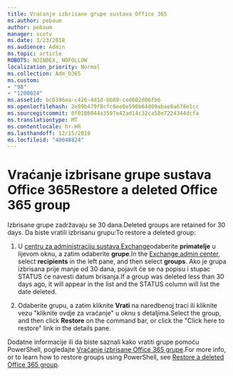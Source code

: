 ```yaml
---
title: Vraćanje izbrisane grupe sustava Office 365
ms.author: pebaum
author: pebaum
manager: scotv
ms.date: 3/23/2018
ms.audience: Admin
ms.topic: article
ROBOTS: NOINDEX, NOFOLLOW
localization_priority: Normal
ms.collection: Adm_O365
ms.custom:
- "98"
- "1200024"
ms.assetid: bc0396ea-c426-4d1d-bb89-ced602d06fb6
ms.openlocfilehash: 2e89b479f8cfc0ee0e590b64d09abae8a678e1cc
ms.sourcegitcommit: 0f0186044a3597e42ad14c32ca58e7224344dcfa
ms.translationtype: MT
ms.contentlocale: hr-HR
ms.lasthandoff: 12/15/2019
ms.locfileid: "40048824"
---
```

# <a name="restore-a-deleted-office-365-group"></a><span data-ttu-id="e490a-102">Vraćanje izbrisane grupe sustava Office 365</span><span class="sxs-lookup"><span data-stu-id="e490a-102">Restore a deleted Office 365 group</span></span>

<span data-ttu-id="e490a-103">Izbrisane grupe zadržavaju se 30 dana.</span><span class="sxs-lookup"><span data-stu-id="e490a-103">Deleted groups are retained for 30 days.</span></span> <span data-ttu-id="e490a-104">Da biste vratili izbrisanu grupu:</span><span class="sxs-lookup"><span data-stu-id="e490a-104">To restore a deleted group:</span></span>
  
1. <span data-ttu-id="e490a-105">U [centru za administraciju sustava Exchange](https://outlook.office365.com/ecp/)odaberite **primatelje** u lijevom oknu, a zatim odaberite **grupe**.</span><span class="sxs-lookup"><span data-stu-id="e490a-105">In the [Exchange admin center](https://outlook.office365.com/ecp/), select **recipients** in the left pane, and then select **groups**.</span></span> <span data-ttu-id="e490a-106">Ako je grupa izbrisana prije manje od 30 dana, pojavit će se na popisu i stupac STATUS će navesti datum brisanja.</span><span class="sxs-lookup"><span data-stu-id="e490a-106">If a group was deleted less than 30 days ago, it will appear in the list and the STATUS column will list the date deleted.</span></span>

2. <span data-ttu-id="e490a-107">Odaberite grupu, a zatim kliknite **Vrati** na naredbenoj traci ili kliknite vezu "kliknite ovdje za vraćanje" u oknu s detaljima.</span><span class="sxs-lookup"><span data-stu-id="e490a-107">Select the group, and then click **Restore** on the command bar, or click the "Click here to restore" link in the details pane.</span></span>

<span data-ttu-id="e490a-108">Dodatne informacije ili da biste saznali kako vratiti grupe pomoću PowerShell, pogledajte [Vraćanje izbrisane Office 365 grupe](https://go.microsoft.com/fwlink/?linkid=867802).</span><span class="sxs-lookup"><span data-stu-id="e490a-108">For more info, or to learn how to restore groups using PowerShell, see [Restore a deleted Office 365 group](https://go.microsoft.com/fwlink/?linkid=867802).</span></span>
  
